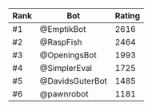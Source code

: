 Rank|Bot|Rating
---|---|---
#1|@EmptikBot|2616
#2|@RaspFish|2464
#3|@OpeningsBot|1993
#4|@SimplerEval|1725
#5|@DavidsGuterBot|1485
#6|@pawnrobot|1181
